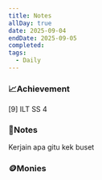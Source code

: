 ```yaml
---
title: Notes
allDay: true
date: 2025-09-04
endDate: 2025-09-05
completed:
tags:
  - Daily
---
```

### 📈Achievement
[9] ILT SS 4
### 📖Notes
Kerjain apa gitu kek buset
### 🪙Monies
